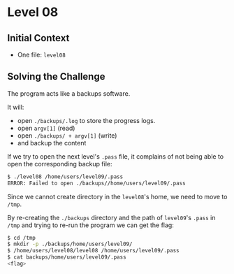 # Level 08

## Initial Context

- One file: `level08`

## Solving the Challenge

The program acts like a backups software.

It will:
- open `./backups/.log` to store the progress logs.
- open `argv[1]` (read)
- open `./backups/ + argv[1]` (write)
- and backup the content

If we try to open the next level's `.pass` file, it complains of not being able to open the corresponding backup file:

```bash
$ ./level08 /home/users/level09/.pass
ERROR: Failed to open ./backups//home/users/level09/.pass
```

Since we cannot create directory in the `level08`'s home, we need to move to `/tmp`.

By re-creating the `./backups` directory and the path of `level09`'s `.pass` in `/tmp` and trying to re-run the program we can get the flag:

```bash
$ cd /tmp
$ mkdir -p ./backups/home/users/level09/
$ /home/users/level08/level08 /home/users/level09/.pass
$ cat backups/home/users/level09/.pass 
<flag>
```
